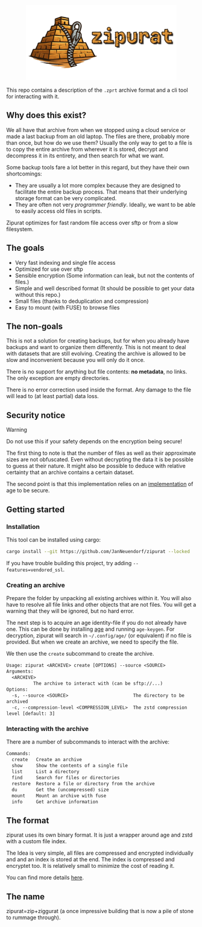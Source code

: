 <div align="center">
<img src="assets/zipurat_edit.png" alt="Logo" width="400"/>
  </div>

This repo contains a description of the `.zprt` archive format and a cli tool
for interacting with it.

## Why does this exist?

We all have that archive from when we stopped using a cloud service or made a
last backup from an old laptop. The files are there, probably more than once,
but how do we use them? Usually the only way to get to a file is to copy the
entire archive from wherever it is stored, decrypt and decompress it in its
entirety, and then search for what we want.

Some backup tools fare a lot better in this regard, but they have their own
shortcomings:

- They are usually a lot more complex because they are designed to facilitate
  the entire backup process. That means that their underlying storage format can
  be very complicated.
- They are often not very _programmer friendly_. Ideally, we want to be able to
  easily access old files in scripts.

Zipurat optimizes for fast random file access over sftp or from a slow
filesystem.

## The goals

- Very fast indexing and single file access
- Optimized for use over sftp
- Sensible encryption (Some information can leak, but not the contents of
  files.)
- Simple and well described format (It should be possible to get your data
  without this repo.)
- Small files (thanks to deduplication and compression)
- Easy to mount (with FUSE) to browse files 

## The non-goals

This is not a solution for creating backups, but for when you already have
backups and want to organize them differently. This is not meant to deal with
datasets that are still evolving. Creating the archive is allowed to
be slow and inconvenient because you will only do it once.

There is no support for anything but file contents: **no metadata**, no links.
The only exception are empty directories.

There is no error correction used inside the format. Any damage to the file will
lead to (at least partial) data loss.

## Security notice

> [!WARNING]
> Do not use this if your safety depends on the encryption being
> secure!

The first thing to note is that the number of files as well as their approximate
sizes are not obfuscated. Even without decrypting the data it is be possible to
guess at their nature. It might also be possible to deduce with relative
certainty that an archive contains a certain dataset.

The second point is that this implementation relies on an
[implementation](https://crates.io/crates/age) of age to be secure.

## Getting started

### Installation

This tool can be installed using cargo:

```sh
cargo install --git https://github.com/JanNeuendorf/zipurat --locked
```

If you have trouble building this project, try adding `--features=vendored_ssl`.

### Creating an archive

Prepare the folder by unpacking all existing archives within it. You will also
have to resolve all file links and other objects that are not files.
You will get a warning that they will be ignored, but no hard error. 

The next step is to acquire an age identity-file if you do not already have one.
This can be done by installing [age](https://github.com/FiloSottile/age) and running `age-keygen`. For decryption,
zipurat will search in `~/.config/age/` (or equivalent) if no file is provided.
But when we create an archive, we need to specify the file.

We then use the `create` subcommand to create the archive.

```
Usage: zipurat <ARCHIVE> create [OPTIONS] --source <SOURCE>
Arguments:
  <ARCHIVE>
          The archive to interact with (can be sftp://...)
Options:
  -s, --source <SOURCE>                        The directory to be archived
  -c, --compression-level <COMPRESSION_LEVEL>  The zstd compression level [default: 3]
```

### Interacting with the archive

There are a number of subcommands to interact with the archive:

```
Commands:
  create   Create an archive
  show     Show the contents of a single file
  list     List a directory
  find     Search for files or directories
  restore  Restore a file or directory from the archive
  du       Get the (uncompressed) size
  mount    Mount an archive with fuse
  info     Get archive information
```

## The format

zipurat uses its own binary format. It is just a wrapper around age and zstd
with a custom file index.

The Idea is very simple, all files are compressed and encrypted individually and
and an index is stored at the end. The index is compressed and encryptet too. It
is relatively small to minimize the cost of reading it.

You can find more details [here](format.md).

## The name

zipurat=zip+ziggurat (a once impressive building that is now a pile of stone to
rummage through).
